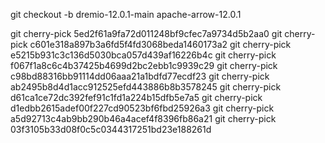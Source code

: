 git checkout -b dremio-12.0.1-main apache-arrow-12.0.1 



git cherry-pick 5ed2f61a9fa72d011248bf9cfec7a9734d5b2aa0
git cherry-pick c601e318a897b3a6fd5f4fd3068beda1460173a2
git cherry-pick e5215b931c3c136d5030bca057d439af16226b4c
git cherry-pick f067f1a8c6c4b37425b4699d2bc2ebb1c9939c29
git cherry-pick c98bd88316bb91114dd06aaa21a1bdfd77ecdf23
git cherry-pick ab2495b8d4d1acc912525efd443886b8b3578245
git cherry-pick d61ca1ce72dc392fef91c1fd1a224b15dfb5e7a5
git cherry-pick d1edbb2615adef00f227cd90523bf6fbd25926a3
git cherry-pick a5d92713c4ab9bb290b46a4acef4f8396fb86a21
git cherry-pick 03f3105b33d08f0c5c0344317251bd23e188261d

